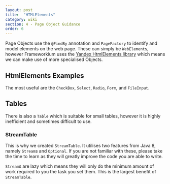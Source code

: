 ```yaml
---
layout: post
title:  "HTMLElements"
category: wiki
section: 4 - Page Object Guidance
order: 6
---
```

Page Objects use the `@FindBy` annotation and `PageFactory` to identify and
model elements on the web page. These can simply be `WebElement`s, however 
Frameworkium uses the [Yandex HtmlElements library](http://htmlelements.qatools.ru/) 
which means we can make use of more specialised Objects.

## HtmlElements Examples

The most useful are the `CheckBox`, `Select`, `Radio`, `Form`, and `FileInput`.

## Tables

There is also a `Table` which is suitable for small tables, however it is highly
inefficient and sometimes difficult to use.

### StreamTable

This is why we created `StreamTable`. It utilises two features from Java 8,
namely `Stream`s and `Optional`. If you are not familiar with these, please take
the time to learn as they will greatly improve the code you are able to write.

`Stream`s are lazy which means they will only do the minimum amount of work
required to you the task you set them. This is the largest benefit of `StreamTable`. 